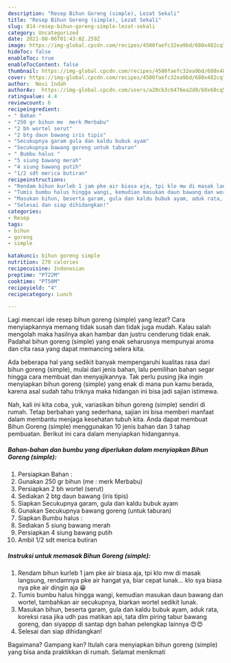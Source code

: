 ```yaml
---
description: "Resep Bihun Goreng (simple), Lezat Sekali"
title: "Resep Bihun Goreng (simple), Lezat Sekali"
slug: 814-resep-bihun-goreng-simple-lezat-sekali
category: Uncategorized
date: 2021-08-06T01:43:02.259Z
image: https://img-global.cpcdn.com/recipes/4500faefc32ea9bd/680x482cq70/bihun-goreng-simple-foto-resep-utama.jpg
hideToc: false
enableToc: true
enableTocContent: false
thumbnail: https://img-global.cpcdn.com/recipes/4500faefc32ea9bd/680x482cq70/bihun-goreng-simple-foto-resep-utama.jpg
cover: https://img-global.cpcdn.com/recipes/4500faefc32ea9bd/680x482cq70/bihun-goreng-simple-foto-resep-utama.jpg
author:  Novi Indah
authorAv:  https://img-global.cpcdn.com/users/a20cb3c6476ea2d0/60x60cq50/avatar.jpg
ratingvalue: 4.4
reviewcount: 6
recipeingredient:
- " Bahan "
- "250 gr bihun me  merk Merbabu"
- "2 bh wortel serut"
- "2 btg daun bawang iris tipis"
- "Secukupnya garam gula dan kaldu bubuk ayam"
- "Secukupnya bawang goreng untuk taburan"
- " Bumbu halus "
- "5 siung bawang merah"
- "4 siung bawang putih"
- "1/2 sdt merica butiran"
recipeinstructions:
- "Rendam bihun kurleb 1 jam pke air biasa aja, tpi klo mw di masak langsung, rendamnya pke air hangat ya, biar cepat lunak... klo sya biasa nya pke air dingin aja 😁"
- "Tumis bumbu halus hingga wangi, kemudian masukan daun bawang dan wortel, tambahkan air secukupnya, biarkan wortel sedikit lunak."
- "Masukan bihun, beserta garam, gula dan kaldu bubuk ayam, aduk rata, koreksi rasa jika udh pas matikan api, tata dlm piring tabur bawang goreng, dan siyappp di santap dgn bahan pelengkap lainnya 😍😍"
- "Selesai dan siap dihidangkan!"
categories:
- Resep
tags:
- bihun
- goreng
- simple

katakunci: bihun goreng simple 
nutrition: 270 calories
recipecuisine: Indonesian
preptime: "PT22M"
cooktime: "PT50M"
recipeyield: "4"
recipecategory: Lunch

---
```



Lagi mencari ide resep bihun goreng (simple) yang lezat? Cara menyiapkannya memang tidak susah dan tidak juga mudah. Kalau salah mengolah maka hasilnya akan hambar dan justru cenderung tidak enak. Padahal bihun goreng (simple) yang enak seharusnya mempunyai aroma dan cita rasa yang dapat memancing selera kita.




Ada beberapa hal yang sedikit banyak mempengaruhi kualitas rasa dari bihun goreng (simple), mulai dari jenis bahan, lalu pemilihan bahan segar hingga cara membuat dan menyajikannya. Tak perlu pusing jika ingin menyiapkan bihun goreng (simple) yang enak di mana pun kamu berada, karena asal sudah tahu triknya maka hidangan ini bisa jadi sajian istimewa.


Nah, kali ini kita coba, yuk, variasikan bihun goreng (simple) sendiri di rumah. Tetap berbahan yang sederhana, sajian ini bisa memberi manfaat dalam membantu menjaga kesehatan tubuh kita. Anda dapat membuat Bihun Goreng (simple) menggunakan 10 jenis bahan dan 3 tahap pembuatan. Berikut ini cara dalam menyiapkan hidangannya.

<!--inarticleads1-->

##### Bahan-bahan dan bumbu yang diperlukan dalam menyiapkan Bihun Goreng (simple):

1. Persiapkan  Bahan :
1. Gunakan 250 gr bihun (me : merk Merbabu)
1. Persiapkan 2 bh wortel (serut)
1. Sediakan 2 btg daun bawang (iris tipis)
1. Siapkan Secukupnya garam, gula dan kaldu bubuk ayam
1. Gunakan Secukupnya bawang goreng (untuk taburan)
1. Siapkan  Bumbu halus :
1. Sediakan 5 siung bawang merah
1. Persiapkan 4 siung bawang putih
1. Ambil 1/2 sdt merica butiran




<!--inarticleads2-->

##### Instruksi untuk memasak Bihun Goreng (simple):

1. Rendam bihun kurleb 1 jam pke air biasa aja, tpi klo mw di masak langsung, rendamnya pke air hangat ya, biar cepat lunak... klo sya biasa nya pke air dingin aja 😁
1. Tumis bumbu halus hingga wangi, kemudian masukan daun bawang dan wortel, tambahkan air secukupnya, biarkan wortel sedikit lunak.
1. Masukan bihun, beserta garam, gula dan kaldu bubuk ayam, aduk rata, koreksi rasa jika udh pas matikan api, tata dlm piring tabur bawang goreng, dan siyappp di santap dgn bahan pelengkap lainnya 😍😍
1. Selesai dan siap dihidangkan!



Bagaimana? Gampang kan? Itulah cara menyiapkan bihun goreng (simple) yang bisa anda praktikkan di rumah. Selamat menikmati

